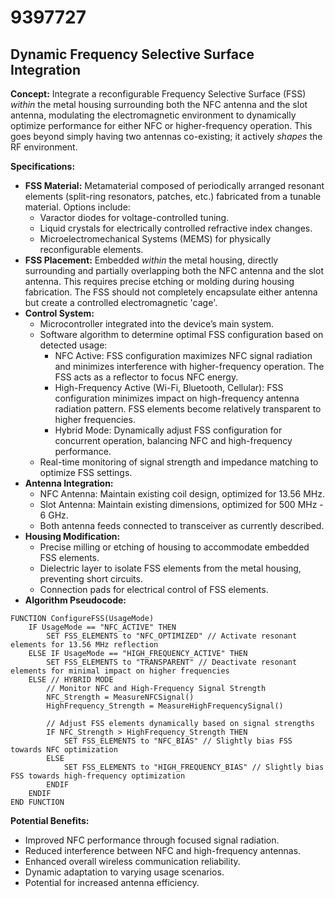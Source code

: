 # 9397727

## Dynamic Frequency Selective Surface Integration

**Concept:** Integrate a reconfigurable Frequency Selective Surface (FSS) *within* the metal housing surrounding both the NFC antenna and the slot antenna, modulating the electromagnetic environment to dynamically optimize performance for either NFC or higher-frequency operation. This goes beyond simply having two antennas co-existing; it actively *shapes* the RF environment.

**Specifications:**

*   **FSS Material:** Metamaterial composed of periodically arranged resonant elements (split-ring resonators, patches, etc.) fabricated from a tunable material. Options include:
    *   Varactor diodes for voltage-controlled tuning.
    *   Liquid crystals for electrically controlled refractive index changes.
    *   Microelectromechanical Systems (MEMS) for physically reconfigurable elements.
*   **FSS Placement:** Embedded *within* the metal housing, directly surrounding and partially overlapping both the NFC antenna and the slot antenna. This requires precise etching or molding during housing fabrication. The FSS should not completely encapsulate either antenna but create a controlled electromagnetic 'cage'.
*   **Control System:**
    *   Microcontroller integrated into the device’s main system.
    *   Software algorithm to determine optimal FSS configuration based on detected usage:
        *   NFC Active: FSS configuration maximizes NFC signal radiation and minimizes interference with higher-frequency operation. The FSS acts as a reflector to focus NFC energy.
        *   High-Frequency Active (Wi-Fi, Bluetooth, Cellular): FSS configuration minimizes impact on high-frequency antenna radiation pattern. FSS elements become relatively transparent to higher frequencies.
        *   Hybrid Mode: Dynamically adjust FSS configuration for concurrent operation, balancing NFC and high-frequency performance.
    *   Real-time monitoring of signal strength and impedance matching to optimize FSS settings.
*   **Antenna Integration:**
    *   NFC Antenna: Maintain existing coil design, optimized for 13.56 MHz.
    *   Slot Antenna: Maintain existing dimensions, optimized for 500 MHz - 6 GHz.
    *   Both antenna feeds connected to transceiver as currently described.
*   **Housing Modification:**
    *   Precise milling or etching of housing to accommodate embedded FSS elements.
    *   Dielectric layer to isolate FSS elements from the metal housing, preventing short circuits.
    *   Connection pads for electrical control of FSS elements.
*   **Algorithm Pseudocode:**

```
FUNCTION ConfigureFSS(UsageMode)
    IF UsageMode == "NFC_ACTIVE" THEN
        SET FSS_ELEMENTS to "NFC_OPTIMIZED" // Activate resonant elements for 13.56 MHz reflection
    ELSE IF UsageMode == "HIGH_FREQUENCY_ACTIVE" THEN
        SET FSS_ELEMENTS to "TRANSPARENT" // Deactivate resonant elements for minimal impact on higher frequencies
    ELSE // HYBRID MODE
        // Monitor NFC and High-Frequency Signal Strength
        NFC_Strength = MeasureNFCSignal()
        HighFrequency_Strength = MeasureHighFrequencySignal()

        // Adjust FSS elements dynamically based on signal strengths
        IF NFC_Strength > HighFrequency_Strength THEN
            SET FSS_ELEMENTS to "NFC_BIAS" // Slightly bias FSS towards NFC optimization
        ELSE
            SET FSS_ELEMENTS to "HIGH_FREQUENCY_BIAS" // Slightly bias FSS towards high-frequency optimization
        ENDIF
    ENDIF
END FUNCTION
```

**Potential Benefits:**

*   Improved NFC performance through focused signal radiation.
*   Reduced interference between NFC and high-frequency antennas.
*   Enhanced overall wireless communication reliability.
*   Dynamic adaptation to varying usage scenarios.
*   Potential for increased antenna efficiency.